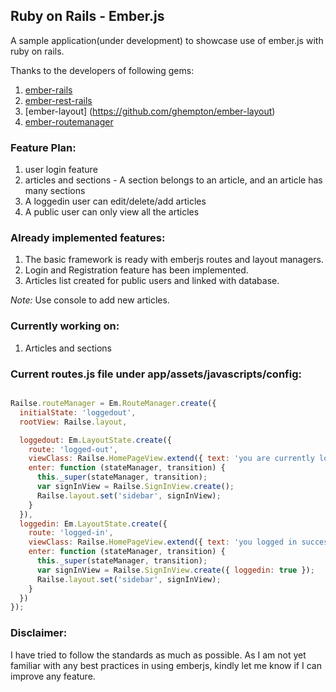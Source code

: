## Ruby on Rails - Ember.js

A sample application(under development) to showcase use of ember.js with ruby on rails.

Thanks to the developers of following gems:

1. [ember-rails](https://github.com/emberjs/ember-rails)
2. [ember-rest-rails](https://github.com/mmacedo/ember-rest-rails)
3. [ember-layout] (https://github.com/ghempton/ember-layout)
4. [ember-routemanager](https://github.com/ghempton/ember-routemanager)

### Feature Plan:

1. user login feature
2. articles and sections - A section belongs to an article, and an article has many sections
3. A loggedin user can edit/delete/add articles
4. A public user can only view all the articles

### Already implemented features:

1. The basic framework is ready with emberjs routes and layout managers.
2. Login and Registration feature has been implemented.
3. Articles list created for public users and linked with database.

*Note:* Use console to add new articles.

### Currently working on:

1. Articles and sections

### Current routes.js file under app/assets/javascripts/config:

```js

Railse.routeManager = Em.RouteManager.create({
  initialState: 'loggedout',
  rootView: Railse.layout,

  loggedout: Em.LayoutState.create({
    route: 'logged-out',
    viewClass: Railse.HomePageView.extend({ text: 'you are currently loggedout.' }),
    enter: function (stateManager, transition) {
      this._super(stateManager, transition);
      var signInView = Railse.SignInView.create();
      Railse.layout.set('sidebar', signInView);
    }
  }),
  loggedin: Em.LayoutState.create({
    route: 'logged-in',
    viewClass: Railse.HomePageView.extend({ text: 'you logged in successfully.' }),
    enter: function (stateManager, transition) {
      this._super(stateManager, transition);
      var signInView = Railse.SignInView.create({ loggedin: true });
      Railse.layout.set('sidebar', signInView);
    }
  })
});

```

### Disclaimer:

I have tried to follow the standards as much as possible. As I am not yet familiar with any best practices in using emberjs, kindly let me know if I can improve any feature.

